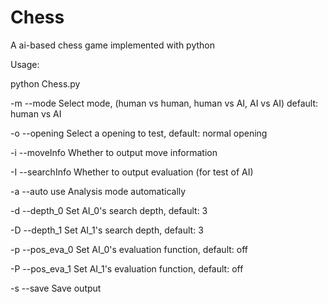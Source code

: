 # Chess
A ai-based chess game implemented with python

Usage:

python Chess.py

-m --mode Select mode, (human vs human, human vs AI, AI vs AI) default: human vs AI

-o --opening Select a opening to test, default: normal opening

-i --moveInfo Whether to output move information

-I --searchInfo Whether to output evaluation (for test of AI)

-a --auto use Analysis mode automatically

-d --depth_0 Set AI_0's search depth, default: 3

-D --depth_1 Set AI_1's search depth, default: 3

-p --pos_eva_0 Set AI_0's evaluation function, default: off

-P --pos_eva_1 Set AI_1's evaluation function, default: off

-s --save Save output